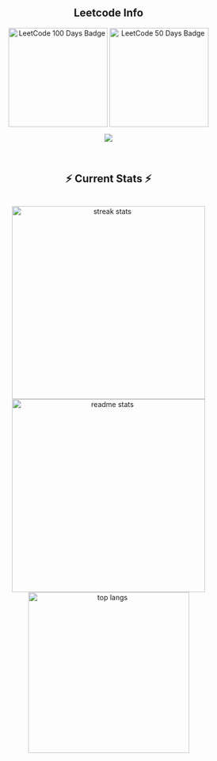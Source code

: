 <div align="center"> 
  <h2 align="center">Leetcode Info</h2>  
  <p align="center">
    <a href="https://leetcode.com/u/abhivatsa1185/" target="_blank"><img align="center" src="https://assets.leetcode.com/static_assets/marketing/2024-100.gif" alt="LeetCode 100 Days Badge" height="200" width="200" /></a>
    <a href="https://leetcode.com/u/abhivatsa1185/" target="_blank"><img align="center" src="https://assets.leetcode.com/static_assets/marketing/2024-50.gif" alt="LeetCode 50 Days Badge" height="200" width="200" /></a>

  </p>
  <p align="center">
    <img align=top flex-grow=1 src="https://leetcard.jacoblin.cool/abhivatsa1185?theme=dark&font=Nunito&ext=heatmap" />
  </p>
  
  <br/>
  <h2 align="center">⚡ Current Stats ⚡</h2>
  <br>
  <div align=center>
    <img width=390 src="https://streak-stats.demolab.com/?user=Abhishekanand1185&count_private=true&theme=react&border_radius=10" alt="streak stats"/>
    <img width=390 src="https://github-readme-stats.vercel.app/api?username=Abhishekanand1185&show_icons=true&theme=react&rank_icon=github&border_radius=10" alt="readme stats" />
    <img width=325 align="center" src="https://github-readme-stats.vercel.app/api/top-langs/?username=Abhishekanand1185&hide=HTML&langs_count=8&layout=compact&theme=react&border_radius=10&size_weight=0.5&count_weight=0.5&exclude_repo=github-readme-stats" alt="top langs" />
  </div>
  <br/>
